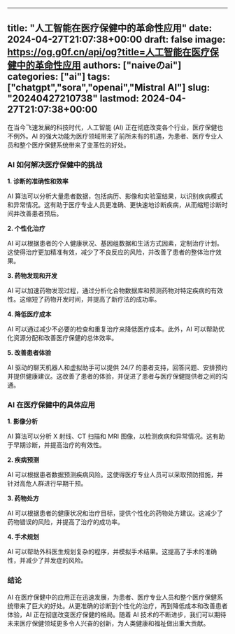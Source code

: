 
---
title: "人工智能在医疗保健中的革命性应用"
date: 2024-04-27T21:07:38+00:00
draft: false
image: https://og.g0f.cn/api/og?title=人工智能在医疗保健中的革命性应用
authors: ["naiveのai"]
categories: ["ai"]
tags: ["chatgpt","sora","openai","Mistral AI"]
slug: "20240427210738"
lastmod: 2024-04-27T21:07:38+00:00
---
在当今飞速发展的科技时代，人工智能 (AI) 正在彻底改变各个行业，医疗保健也不例外。AI 的强大功能为医疗领域带来了前所未有的机遇，为患者、医疗专业人员和整个医疗保健系统带来了变革性的好处。

### AI 如何解决医疗保健中的挑战

**1. 诊断的准确性和效率**

AI 算法可以分析大量患者数据，包括病历、影像和实验室结果，以识别疾病模式和异常情况。这有助于医疗专业人员更准确、更快速地诊断疾病，从而缩短诊断时间并改善患者预后。

**2. 个性化治疗**

AI 可以根据患者的个人健康状况、基因组数据和生活方式因素，定制治疗计划。这使得治疗更加精准有效，减少了不良反应的风险，并改善了患者的整体治疗效果。

**3. 药物发现和开发**

AI 可以加速药物发现过程，通过分析化合物数据库和预测药物对特定疾病的有效性。这缩短了药物开发时间，并提高了新疗法的成功率。

**4. 降低医疗成本**

AI 可以通过减少不必要的检查和重复治疗来降低医疗成本。此外，AI 可以帮助优化资源分配和改善医疗保健的总体效率。

**5. 改善患者体验**

AI 驱动的聊天机器人和虚拟助手可以提供 24/7 的患者支持，回答问题、安排预约并提供健康建议。这改善了患者的体验，并促进了患者与医疗保健提供者之间的沟通。

### AI 在医疗保健中的具体应用

**1. 影像分析**

AI 算法可以分析 X 射线、CT 扫描和 MRI 图像，以检测疾病和异常情况。这有助于早期诊断，并提高治疗的有效性。

**2. 疾病预测**

AI 可以根据患者数据预测疾病风险。这使得医疗专业人员可以采取预防措施，并针对高危人群进行早期干预。

**3. 药物处方**

AI 可以根据患者的健康状况和治疗目标，提供个性化的药物处方建议。这减少了药物错误的风险，并提高了治疗的成功率。

**4. 手术规划**

AI 可以帮助外科医生规划复杂的程序，并模拟手术结果。这提高了手术的准确性，并减少了并发症的风险。

### 结论

AI 在医疗保健中的应用正在迅速发展，为患者、医疗专业人员和整个医疗保健系统带来了巨大的好处。从更准确的诊断到个性化的治疗，再到降低成本和改善患者体验，AI 正在彻底改变医疗保健的格局。随着 AI 技术的不断进步，我们可以期待未来医疗保健领域更多令人兴奋的创新，为人类健康和福祉做出重大贡献。
